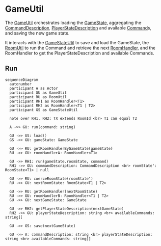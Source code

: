# GameUtil

The [GameUtil](../src/utils/gameUtil.ts) orchestrates
loading the [GameState](../data/GameState),
aggregating the [CommandDescription](../data/commandDescription.md),
[PlayerStateDescription](../data/playerStateDescription.md)
and available [Command](../data/command.md)s,
and saving the new game state.

It interacts with the [GameStateUtil](./gameStateUtil.md) to save and load the GameState,
the [RoomUtil](./roomUtil.md) to run the Command and retrieve
the next [RoomHandler](./roomHandler.md), and the RoomHandler to get the PlayerStateDescription and available Commands.

## Run

```mermaid
sequenceDiagram
  autonumber
  participant A as Actor
  participant GU as GameUtil
  participant RU as RoomUtil
  participant RH1 as RoomHandler<T1>
  participant RH2 as RoomHandler<T1 | T2>
  participant GS as GameStateUtil

  note over RH1, RH2: TX extends RoomId <br> T1 can equal T2

  A ->> GU: run(command: string)

  GU ->> GS: load()
  GS ->> GU: gameState: GameState

  GU ->> RU: getRoomHandlerByGameState(gameState)
  RU ->> GU: roomHandlerA: RoomHandler<T1>

  GU ->> RH1: run(gameState.roomState, command)
  RH1 ->> GU: commandDescription: CommandDescription <br> roomState': RoomState<T1> | null

  GU ->> RU: coerceRoomState(roomState')
  RU ->> GU: nextRoomState: RoomState<T1 | T2>

  GU ->> RU: getRoomHandler(nextRoomState)
  RU ->> GU: roomHandlerB: RoomHandler<T1 | T2>
  GU ->> GU: nextGameState: GameState

  GU ->> RH2: getPlayerStateDescription(nextGameState)
  RH2 ->> GU: playerStateDescription: string <br> availableCommands: string[]

  GU ->> GS: save(nextGameState)

  GU ->> A: commandDescription: string <br> playerStateDescription: string <br> availableCommands: string[]
```
